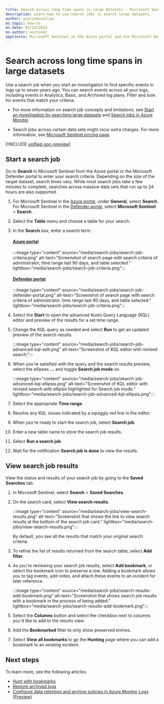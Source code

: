 ```yaml
---
title: Search across long time spans in large datasets - Microsoft Sentinel
description: Learn how to use search jobs to search large datasets.
author: austinmccollum
ms.topic: how-to
ms.date: 02/23/2024
ms.author: austinmc
appliesto: Microsoft Sentinel in the Azure portal and the Microsoft Defender portal
---
```


# Search across long time spans in large datasets

Use a search job when you start an investigation to find specific events in logs up to seven years ago. You can search events across all your logs, including events in Analytics, Basic, and Archived log plans. Filter and look for events that match your criteria.

- For more information on search job concepts and limitations, see [Start an investigation by searching large datasets](investigate-large-datasets.md) and [Search jobs in Azure Monitor](../azure-monitor/logs/search-jobs.md).

- Search jobs across certain data sets might incur extra charges. For more information, see [Microsoft Sentinel pricing page](billing.md).

[!INCLUDE [unified-soc-preview](includes/unified-soc-preview.md)]

## Start a search job

Go to **Search** in Microsoft Sentinel from the Azure portal or the Microsoft Defender portal to enter your search criteria. Depending on the size of the target dataset, search times vary. While most search jobs take a few minutes to complete, searches across massive data sets that run up to 24 hours are also supported. 

1. For Microsoft Sentinel in the [Azure portal](https://portal.microsoft.com), under **General**, select **Search**. <br>For Microsoft Sentinel in the [Defender portal](https://security.microsoft.com/), select **Microsoft Sentinel** > **Search**.
1. Select the **Table** menu and choose a table for your search.
1. In the **Search** box, enter a search term.

   #### [Azure portal](#tab/azure-portal)
   :::image type="content" source="media/search-jobs/search-job-criteria.png" alt-text="Screenshot of search page with search criteria of administrator, time range last 90 days, and table selected." lightbox="media/search-jobs/search-job-criteria.png":::

   #### [Defender portal](#tab/defender-portal)
   :::image type="content" source="media/search-jobs/search-job-defender-portal.png" alt-text="Screenshot of search page with search criteria of administrator, time range last 90 days, and table selected." lightbox="media/search-jobs/search-job-criteria.png":::

1. Select the **Start**  to open the advanced Kusto Query Language (KQL) editor and preview of the results for a set time range.

1. Change the KQL query as needed and select **Run** to get an updated preview of the search results.

   :::image type="content" source="media/search-jobs/search-job-advanced-kql-edit.png" alt-text="Screenshot of KQL editor with revised search.":::
 
1. When you're satisfied with the query and the search results preview, select the ellipses **...** and toggle  **Search job mode** on.

   :::image type="content" source="media/search-jobs/search-job-advanced-kql-ellipsis.png" alt-text="Screenshot of KQL editor with revised search with ellipsis highlighted for Search job mode." lightbox="media/search-jobs/search-job-advanced-kql-ellipsis.png":::
1. Select the appropriate **Time range**.
1. Resolve any KQL issues indicated by a squiggly red line in the editor.
1. When you're ready to start the search job, select **Search job**.
1. Enter a new table name to store the search job results.
1. Select **Run a search job**.

1. Wait for the notification **Search job is done** to view the results.

## View search job results

View the status and results of your search job by going to the **Saved Searches** tab.

1. In Microsoft Sentinel, select **Search** > **Saved Searches**.

1. On the search card, select **View search results**.

   :::image type="content" source="media/search-jobs/view-search-results.png" alt-text="Screenshot that shows the link to view search results at the bottom of the search job card." lightbox="media/search-jobs/view-search-results.png":::

   By default, you see all the results that match your original search criteria.

1. To refine the list of results returned from the search table, select **Add filter**.

1. As you're reviewing your search job results, select **Add bookmark**, or select the bookmark icon to preserve a row. Adding a bookmark allows you to tag events, add notes, and attach these events to an incident for later reference.

   :::image type="content" source="media/search-jobs/search-results-add-bookmark.png" alt-text="Screenshot that shows search job results with a bookmark in the process of being added." lightbox="media/search-jobs/search-results-add-bookmark.png":::

1. Select the **Columns** button and select the checkbox next to columns you'd like to add to the results view.

1. Add the **Bookmarked** filter to only show preserved entries.
1. Select **View all bookmarks** to go the **Hunting** page where you can add a bookmark to an existing incident.

## Next steps

To learn more, see the following articles.

- [Hunt with bookmarks](bookmarks.md)
- [Restore archived logs](restore.md)
- [Configure data retention and archive policies in Azure Monitor Logs (Preview)](../azure-monitor/logs/data-retention-archive.md)
